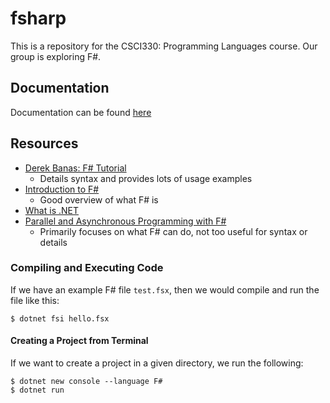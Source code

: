 # fsharp
This is a repository for the CSCI330: Programming Languages course. Our group is exploring F#.

## Documentation
Documentation can be found [here](https://fsharp.org/)

## Resources  
 - [Derek Banas: F# Tutorial](https://www.youtube.com/watch?v=c7eNDJN758U)  
   - Details syntax and provides lots of usage examples
 - [Introduction to F#](https://www.youtube.com/watch?v=n6giNJ4Wm6U)  
   - Good overview of what F# is
 - [What is .NET](https://dotnet.microsoft.com/learn/dotnet/what-is-dotnet)  
 - [Parallel and Asynchronous Programming with F#](https://www.youtube.com/watch?v=uyW4WZgwxJE)  
   - Primarily focuses on what F# can do, not too useful for syntax or details
 

### Compiling and Executing Code
If we have an example F# file `test.fsx`, then we would compile and run the file like this:  
```
$ dotnet fsi hello.fsx
```
#### Creating a Project from Terminal

If we want to create a project in a given directory, we run the following:  
```
$ dotnet new console --language F#
$ dotnet run
```

